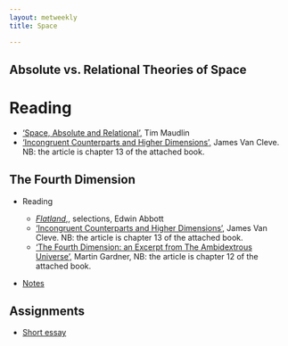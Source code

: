 ```yaml
---
layout: metweekly
title: Space

---
```



## Absolute vs. Relational Theories of Space

# Reading
+ [‘Space, Absolute and Relational’,](Maud.pdf) Tim Maudlin
+ [‘Incongruent Counterparts and Higher Dimensions’,](/metaphysics/big.pdf) James Van Cleve. NB: the article is chapter 13 of the attached book. 

## The Fourth Dimension
+ Reading
	+ [*Flatland*,](flatland), selections, Edwin Abbott
	+ [‘Incongruent Counterparts and Higher Dimensions’,](/metaphysics/big.pdf) James Van Cleve. NB: the article is chapter 13 of the attached book. 
	+ [‘The Fourth Dimension: an Excerpt from The Ambidextrous Universe’,](/metaphysics/big.pdf) Martin Gardner, NB: the article is chapter 12 of the attached book.

+ [Notes](handout.pdf)

## Assignments
+ [Short essay](essay)
